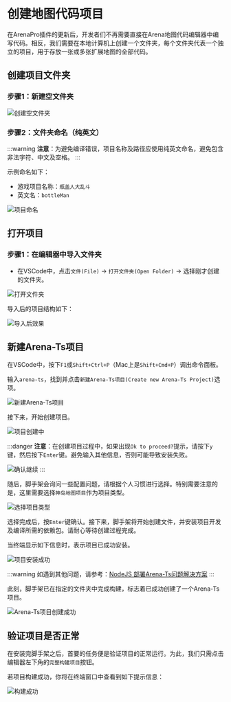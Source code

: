 # 创建地图代码项目

在ArenaPro插件的更新后，开发者们不再需要直接在Arena地图代码编辑器中编写代码。相反，我们需要在本地计算机上创建一个文件夹，每个文件夹代表一个独立的项目，用于存放一张或多张扩展地图的全部代码。

## 创建项目文件夹

### 步骤1：新建空文件夹

![创建空文件夹](/屏幕截图20240715111112.jpg)

### 步骤2：文件夹命名（纯英文）

:::warning
**注意**：为避免编译错误，项目名称及路径应使用纯英文命名，避免包含非法字符、中文及空格。
:::

示例命名如下：

- 游戏项目名称：`瓶盖人大乱斗`
- 英文名：`bottleMan`

![项目命名](/QQ20241128-212721.png)

## 打开项目

### 步骤1：在编辑器中导入文件夹

- 在VSCode中，点击`文件(File)` -> `打开文件夹(Open Folder)` -> 选择刚才创建的文件夹。

![打开文件夹](/屏幕截图20240715113226.webp)

导入后的项目结构如下：

![导入后效果](/屏幕截图20240715113501.webp)

## 新建Arena-Ts项目

在VSCode中，按下`F1`或`Shift+Ctrl+P`（Mac上是`Shift+Cmd+P`）调出命令面板。

输入`arena-ts`，找到并点击`新建Arena-Ts项目(Create new Arena-Ts Project)`选项。

![新建Arena-Ts项目](/QQ20241128-21304.gif)

接下来，开始创建项目。

![项目创建中](/ast.gif)

:::danger
**注意**：在创建项目过程中，如果出现`Ok to proceed?`提示，请按下`y`键，然后按下`Enter`键。避免输入其他信息，否则可能导致安装失败。

![确认继续](/QQ20241128-215431.png)
:::

随后，脚手架会询问一些配置问题，请根据个人习惯进行选择。特别需要注意的是，这里需要选择`神岛地图项目`作为项目类型。

![选择项目类型](/QQ20241128-215102.png)

选择完成后，按`Enter`键确认。接下来，脚手架将开始创建文件，并安装项目开发及编译所需的依赖包。请耐心等待创建过程完成。

当终端显示如下信息时，表示项目已成功安装。

![项目安装成功](/QQ20241128-215225.png)

:::warning
如遇到其他问题，请参考：[NodeJS 部署Arena-Ts问题解决方案](/bestPractices/nodejsTest)
:::

此刻，脚手架已在指定的文件夹中完成构建，标志着已成功创建了一个Arena-Ts项目。

![Arena-Ts项目创建成功](/arenats.webp)

## 验证项目是否正常

在安装完脚手架之后，首要的任务便是验证项目的正常运行。为此，我们只需点击编辑器左下角的`完整构建项目`按钮。

若项目构建成功，你将在终端窗口中查看到如下提示信息：

![构建成功](/QQ20241128-221728.png)
